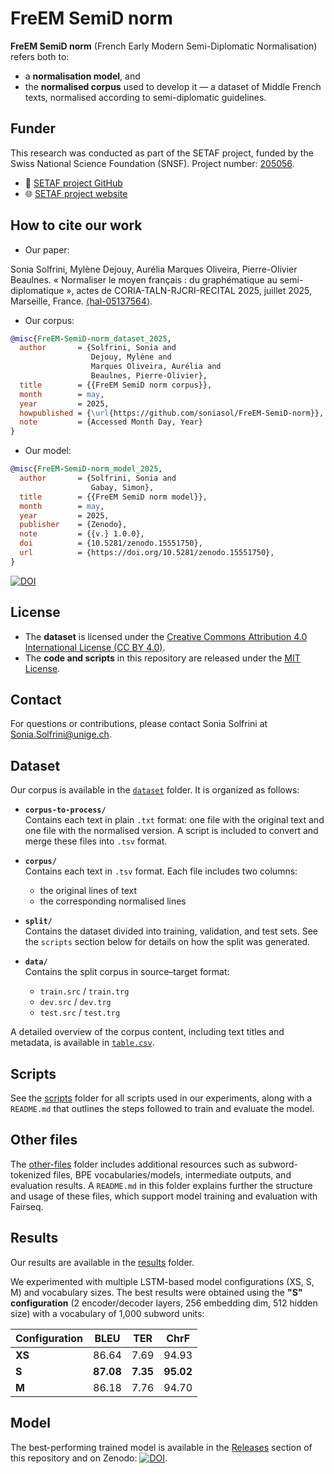 # FreEM SemiD norm 

**FreEM SemiD norm** (French Early Modern Semi-Diplomatic Normalisation) refers both to:

- a **normalisation model**, and 
- the **normalised corpus** used to develop it — a dataset of Middle French texts, normalised according to semi-diplomatic guidelines.

## Funder

This research was conducted as part of the SETAF project, funded by the Swiss National Science Foundation (SNSF). Project number: [205056](https://data.snf.ch/grants/grant/205056).

- 🔗 [SETAF project GitHub](https://github.com/SETAFDH)  
- 🌐 [SETAF project website](https://www.unige.ch/setaf)

## How to cite our work

- Our paper:

Sonia Solfrini, Mylène Dejouy, Aurélia Marques Oliveira, Pierre-Olivier Beaulnes. « Normaliser le moyen français : du graphématique au semi-diplomatique », actes de CORIA-TALN-RJCRI-RECITAL 2025, juillet 2025, Marseille, France. [⟨hal-05137564⟩](https://hal.science/hal-05137564v1).

- Our corpus:

```bibtex
@misc{FreEM-SemiD-norm_dataset_2025,
  author       = {Solfrini, Sonia and
                  Dejouy, Mylène and
                  Marques Oliveira, Aurélia and
                  Beaulnes, Pierre-Olivier},
  title        = {{FreEM SemiD norm corpus}},
  month        = may,
  year         = 2025,
  howpublished = {\url{https://github.com/soniasol/FreEM-SemiD-norm}},
  note         = {Accessed Month Day, Year}
}
```

- Our model:

```bibtex
@misc{FreEM-SemiD-norm_model_2025,
  author       = {Solfrini, Sonia and
                  Gabay, Simon},
  title        = {{FreEM SemiD norm model}},
  month        = may,
  year         = 2025,
  publisher    = {Zenodo},
  note         = {{v.} 1.0.0},
  doi          = {10.5281/zenodo.15551750},
  url          = {https://doi.org/10.5281/zenodo.15551750},
}
```
[![DOI](https://zenodo.org/badge/DOI/10.5281/zenodo.15551750.svg)](https://doi.org/10.5281/zenodo.15551750)

## License

- The **dataset** is licensed under the [Creative Commons Attribution 4.0 International License (CC BY 4.0)](https://creativecommons.org/licenses/by/4.0/deed.en).
- The **code and scripts** in this repository are released under the [MIT License](https://opensource.org/licenses/MIT).

## Contact

For questions or contributions, please contact Sonia Solfrini at Sonia.Solfrini@unige.ch.

## Dataset

Our corpus is available in the [`dataset`](https://github.com/soniasol/FreEM-SemiD-norm/tree/main/dataset) folder. It is organized as follows:

- **`corpus-to-process/`**  
  Contains each text in plain `.txt` format: one file with the original text and one file with the normalised version. A script is included to convert and merge these files into `.tsv` format.

- **`corpus/`**  
  Contains each text in `.tsv` format. Each file includes two columns:  
  - the original lines of text  
  - the corresponding normalised lines

- **`split/`**  
  Contains the dataset divided into training, validation, and test sets. See the `scripts` section below for details on how the split was generated.

- **`data/`**  
  Contains the split corpus in source–target format: 
  - `train.src` / `train.trg`  
  - `dev.src` / `dev.trg`  
  - `test.src` / `test.trg`

A detailed overview of the corpus content, including text titles and metadata, is available in [`table.csv`](https://github.com/soniasol/FreEM-SemiD-norm/tree/main/table.csv).

## Scripts

See the [scripts](https://github.com/soniasol/FreEM-SemiD-norm/tree/main/scripts) folder for all scripts used in our experiments, along with a `README.md` that outlines the steps followed to train and evaluate the model.

## Other files

The [other-files](https://github.com/soniasol/FreEM-SemiD-norm/tree/main/other-files) folder includes additional resources such as subword-tokenized files, BPE vocabularies/models, intermediate outputs, and evaluation results. A `README.md` in this folder explains further the structure and usage of these files, which support model training and evaluation with Fairseq.

## Results

Our results are available in the [results](https://github.com/soniasol/FreEM-SemiD-norm/tree/main/results) folder.

We experimented with multiple LSTM-based model configurations (XS, S, M) and vocabulary sizes. The best results were obtained using the **"S" configuration** (2 encoder/decoder layers, 256 embedding dim, 512 hidden size) with a vocabulary of 1,000 subword units:

| Configuration | BLEU  | TER   | ChrF   |
|---------------|-------|-------|--------|
| **XS**        | 86.64 | 7.69  | 94.93  |
| **S**         | **87.08** | **7.35** | **95.02** |
| **M**         | 86.18 | 7.76  | 94.70  |


## Model

The best-performing trained model is available in the [Releases](https://github.com/soniasol/FreEM-SemiD-norm/releases/tag/v1.0.0) section of this repository and on Zenodo: [![DOI](https://zenodo.org/badge/DOI/10.5281/zenodo.15551750.svg)](https://doi.org/10.5281/zenodo.15551750).
